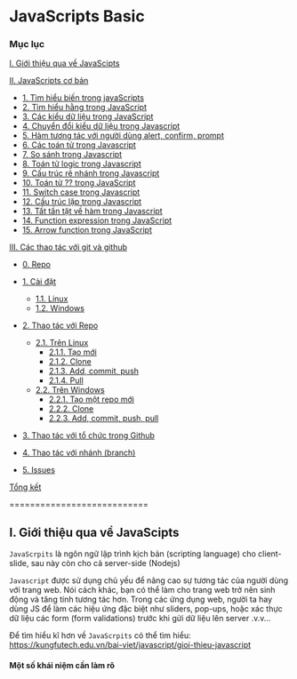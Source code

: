 # JavaScripts Basic

### Mục lục

[I. Giới thiệu qua về JavaScipts](#Modau)

[II. JavaScripts cơ bản](#javaScripts_basic)
- [1. Tìm hiểu biến trong javaScripts](#variable)
- [2. Tìm hiểu hằng trong JavaScript](#hangso)
- [3. Các kiểu dữ liệu trong JavaScript](#dataType)
- [4. Chuyển đổi kiểu dữ liệu trong Javascript](#chuyendoidata)
- [5. Hàm tương tác với người dùng alert, confirm, prompt](#hamtuongtac)
- [6. Các toán tử trong Javascript](#operator)
- [7. So sánh trong Javascript](#compare)
- [8. Toán tử logic trong Javascript](#operator_logic)
- [9. Cấu trúc rẽ nhánh trong Javascript](#renhanh)
- [10. Toán tử ?? trong JavaScript](#operator??)
- [11. Switch case trong Javascript](#switchcase)
- [12. Cấu trúc lặp trong Javascript](#loop)
- [13. Tất tần tật về hàm trong Javascript](#function)
- [14. Function expression trong JavaScript](#function_expression)
- [15. Arrow function trong JavaScript](#arrow_function)
	
[III. Các thao tác với git và github](#cacthaotacvoigitvagithub)
- [0. Repo](#repo)
- [1. Cài đặt](#caidat)

  - [1.1. Linux](#linux)
  - [1.2. Windows](#windows)

- [2. Thao tác với Repo](#thaotacvoirepo)

  - [2.1. Trên Linux](#21trenlinux)
    - [2.1.1. Tạo mới](#211taomoi)
    - [2.1.2. Clone](#212clone)
    - [2.1.3. Add, commit, push](#213addcommitpush)
    - [2.1.4. Pull](#214pull)
  - [2.2. Trên Windows](#22trenwindows)
    - [2.2.1. Tạo một repo mới](#221taomotrepomoi)
    - [2.2.2. Clone](#222clone)
    - [2.2.3. Add, commit, push, pull ](#223)

- [3. Thao tác với tổ chức trong Github](#3)
- [4. Thao tác với nhánh (branch)](#4)
- [5. Issues](#5)
	
[Tổng kết](#Tongket)

===========================

<a name="Modau"></a>
## I. Giới thiệu qua về JavaScipts
`JavaScrpits` là ngôn ngữ lập trình kịch bản (scripting language) cho client-slide, sau này còn cho cả server-side (Nodejs)

`Javascript` được sử dụng chủ yếu để nâng cao sự tương tác của người dùng với trang web. Nói cách khác, bạn có thể làm cho trang web trở nên sinh động và tăng tính tương tác hơn. Trong các ứng dụng web, người ta hay dùng JS để làm các hiệu ứng đặc biệt như sliders, pop-ups, hoặc xác thực dữ liệu các form (form validations) trước khi gửi dữ liệu lên server .v.v...

Để tìm hiểu kĩ hơn về `JavaScrpits` có thể tìm hiểu: https://kungfutech.edu.vn/bai-viet/javascript/gioi-thieu-javascript
#### Một số khái niệm cần làm rõ
